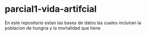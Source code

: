 # parcial1-vida-artifcial
En este repositorio estan las bases de datos las cuales incluiran la poblacion de hungria y la mortalidad que tiene
